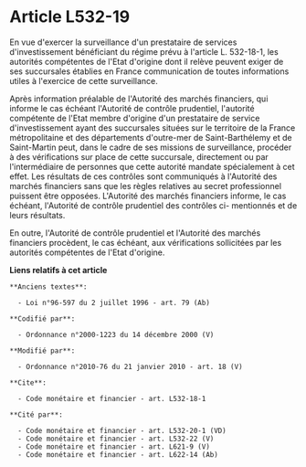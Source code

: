 # Article L532-19

En vue d'exercer la surveillance d'un prestataire de services d'investissement bénéficiant du régime prévu à l'article L.
532-18-1, les autorités compétentes de l'Etat d'origine dont il relève peuvent exiger de ses succursales établies en France
communication de toutes informations utiles à l'exercice de cette surveillance. 

Après information préalable de l'Autorité des marchés financiers, qui informe le cas échéant l'Autorité de contrôle
prudentiel, l'autorité compétente de l'Etat membre d'origine d'un prestataire de service d'investissement ayant des
succursales situées sur le territoire de la France métropolitaine et des départements d'outre-mer de Saint-Barthélemy et de
Saint-Martin peut, dans le cadre de ses missions de surveillance, procéder à des vérifications sur place de cette succursale,
directement ou par l'intermédiaire de personnes que cette autorité mandate spécialement à cet effet. Les résultats de ces
contrôles sont communiqués à l'Autorité des marchés financiers sans que les règles relatives au secret professionnel puissent
être opposées. L'Autorité des marchés financiers informe, le cas échéant, l'Autorité de contrôle prudentiel des contrôles ci-
mentionnés et de leurs résultats. 

En outre, l'Autorité de contrôle prudentiel et l'Autorité des marchés financiers procèdent, le cas échéant, aux vérifications
sollicitées par les autorités compétentes de l'Etat d'origine.

**Liens relatifs à cet article**

	**Anciens textes**:

	  - Loi n°96-597 du 2 juillet 1996 - art. 79 (Ab)

	**Codifié par**:

	  - Ordonnance n°2000-1223 du 14 décembre 2000 (V)

	**Modifié par**:

	  - Ordonnance n°2010-76 du 21 janvier 2010 - art. 18 (V)

	**Cite**:

	  - Code monétaire et financier - art. L532-18-1

	**Cité par**:

	  - Code monétaire et financier - art. L532-20-1 (VD)
	  - Code monétaire et financier - art. L532-22 (V)
	  - Code monétaire et financier - art. L621-9 (V)
	  - Code monétaire et financier - art. L622-14 (Ab)
